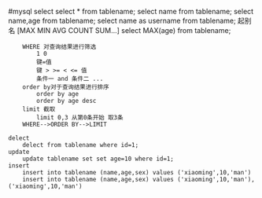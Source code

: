 #mysql
    select
        select * from tablename;
        select name from tablename;
        select name,age from tablename;
        select name as username from tablename; 起别名 
        [MAX MIN AVG COUNT SUM...]
        select MAX(age) from tablename;
        
        WHERE 对查询结果进行筛选
            1 0
            键=值
            键 > >= < <= 值
            条件一 and 条件二 ...
        order by对于查询结果进行排序
            order by age
            order by age desc
        limit 截取
            limit 0,3 从第0条开始 取3条
        WHERE-->ORDER BY-->LIMIT
        
    delect
        delect from tablename where id=1;
    update
        update tablename set set age=10 where id=1;
    insert 
        insert into tablename (name,age,sex) values ('xiaoming',10,'man')
        insert into tablename (name,age,sex) values ('xiaoming',10,'man'),('xiaoming',10,'man')